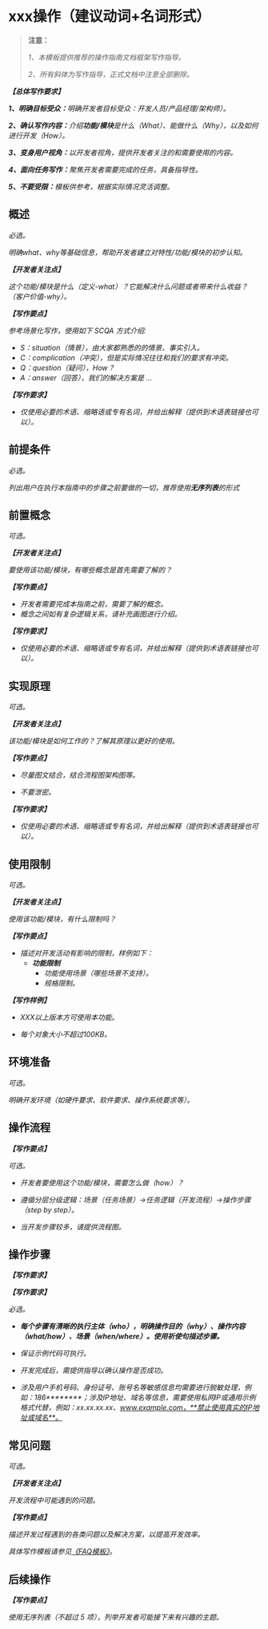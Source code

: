 # xxx操作（建议动词+名词形式）

> **注意：**
>
> _1、本模板提供推荐的操作指南文档框架写作指导。_
>
> _2、所有斜体为写作指导，正式文档中注意全部删除。_

**_【总体写作要求】_**

**_1、明确目标受众：_**_明确开发者目标受众：开发人员/产品经理/架构师）。_

**_2、确认写作内容：_**_介绍**功能/模块**是什么（What）、能做什么（Why），以及如何进行开发（How）。_

**_3、变身用户视角：_**_以开发者视角，提供开发者关注的和需要使用的内容。_

**_4、面向任务写作：_**_聚焦开发者需要完成的任务，具备指导性。_

**_5、不要受限：_**_模板供参考，根据实际情况灵活调整。_

## 概述

_必选。_

_明确what、why等基础信息，帮助开发者建立对特性/功能/模块的初步认知。_

_**【开发者关注点】**_

_这个功能/模块是什么（定义-what）？它能解决什么问题或者带来什么收益？（客户价值-why）。_

_**【写作要点】**_

_参考场景化写作，使用如下 SCQA 方式介绍:_

- _S：situation（情景），由大家都熟悉的的情景、事实引入。_
- _C：complication（冲突），但是实际情况往往和我们的要求有冲突。_
- _Q：question（疑问），How？_
- _A：answer（回答），我们的解决方案是 …_

**_【写作要求】_**

- _仅使用必要的术语、缩略语或专有名词，并给出解释（提供到术语表链接也可以）。_

## 前提条件

_必选。_

_列出用户在执行本指南中的步骤之前要做的一切，推荐使用**无序列表**的形式_

## 前置概念

_可选。_

_**【开发者关注点】**_

_要使用该功能/模块，有哪些概念是首先需要了解的？_

**_【写作要点】_**

- _开发者需要完成本指南之前，需要了解的概念。_
- _概念之间如有复杂逻辑关系，请补充画图进行介绍。_

**_【写作要求】_**

- _仅使用必要的术语、缩略语或专有名词，并给出解释（提供到术语表链接也可以）。_

## 实现原理

_可选。_

_**【开发者关注点】**_

_该功能/模块是如何工作的？了解其原理以更好的使用。_

**_【写作要点】_**

- _尽量图文结合，结合流程图架构图等。_

- _不要泄密。_

**_【写作要求】_**

- _仅使用必要的术语、缩略语或专有名词，并给出解释（提供到术语表链接也可以）。_

## 使用限制

_可选。_

_**【开发者关注点】**_

_使用该功能/模块，有什么限制吗？_

**_【写作要点】_**

- _描述对开发活动有影响的限制，样例如下：_
  - **_功能限制_**
    - _功能使用场景（哪些场景不支持）。_
    - _规格限制。_

**_【写作样例】_**

- _XXX以上版本方可使用本功能。_

- _每个对象大小不超过100KB。_

## 环境准备

_可选。_

_明确开发环境（如硬件要求、软件要求、操作系统要求等）。_

## 操作流程

**_【写作要点】_**

_可选。_

- _开发者要使用这个功能/模块，需要怎么做（how）？_

- _遵循分层分级逻辑：场景（任务场景）-&gt;任务逻辑（开发流程）-&gt;操作步骤（step by step）。_

- _当开发步骤较多，请提供流程图。_

## 操作步骤

**_【写作要求】_**

**_【写作要求】_**

_必选。_

- _**每个步骤有清晰的执行主体（who），明确操作目的（why）、操作内容（what/how）、场景（when/where）。使用祈使句描述步骤。**_

- _保证示例代码可执行。_

- _开发完成后，需提供指导以确认操作是否成功。_

- _涉及用户手机号码、身份证号、账号名等敏感信息均需要进行脱敏处理，例如：186********；涉及IP地址、域名等信息，需要使用私网IP或通用示例格式代替，例如：xx.xx.xx.xx、www.example.com，**禁止使用真实的IP地址或域名**。_

## 常见问题

_可选。_

**_【开发者关注点】_**

_开发流程中可能遇到的问题。_

**_【写作要点】_**

_描述开发过程遇到的各类问题以及解决方案，以提高开发效率。_

_具体写作模板请参见[《FAQ模板》](faq-template.md)。_

## 后续操作

**_【写作要点】_**

_使用无序列表（不超过 5 项），列举开发者可能接下来有兴趣的主题。_

